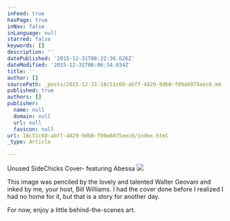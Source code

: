 ```yaml
---
inFeed: true
hasPage: true
inNav: false
inLanguage: null
starred: false
keywords: []
description: ''
datePublished: '2015-12-31T06:22:36.626Z'
dateModified: '2015-12-31T06:06:34.034Z'
title: ''
author: []
sourcePath: _posts/2015-12-31-18c51c60-abff-4829-9db0-f09a6075eec0.md
published: true
authors: []
publisher:
  name: null
  domain: null
  url: null
  favicon: null
url: 18c51c60-abff-4829-9db0-f09a6075eec0/index.html
_type: Article

---
```

Unused SideChicks Cover- featuring Abessa
![](https://the-grid-user-content.s3-us-west-2.amazonaws.com/cc8d9da1-7b46-4566-93c1-73740c45fbf3.png)

This image was penciled by the lovely and talented Walter Geovani and inked by me, your host, Bill Williams. I had the cover done before I realized I had no home for it, but that is a story for another day.

For now, enjoy a little behind-the-scenes art.